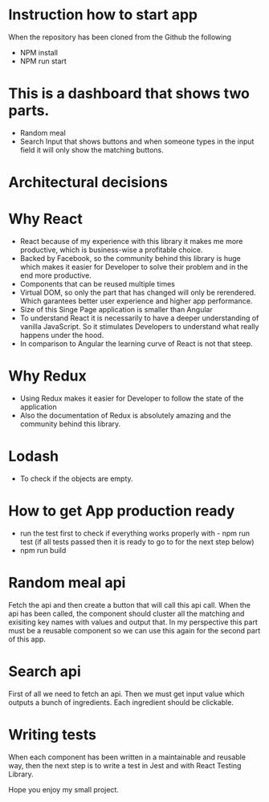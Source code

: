 # Instruction how to start app
When the repository has been cloned from the Github the following

- NPM install
- NPM run start

# This is a dashboard that shows two parts.

- Random meal
- Search Input that shows buttons and when someone types in the input field it will only show the matching buttons.

# Architectural decisions

# Why React

- React because of my experience with this library it makes me more productive, which is business-wise a profitable choice.
- Backed by Facebook, so the community behind this library is huge which makes it easier for Developer to solve their problem and in the end more productive.
- Components that can be reused multiple times
- Virtual DOM, so only the part that has changed will only be rerendered. Which garantees better user experience and higher app performance.
- Size of this Singe Page application is smaller than Angular
- To understand React it is necessarily to have a deeper understanding of vanilla JavaScript. So it stimulates Developers to understand what really happens under the hood.
- In comparison to Angular the learning curve of React is not that steep.

# Why Redux

- Using Redux makes it easier for Developer to follow the state of the application
- Also the documentation of Redux is absolutely amazing and the community behind this library. 

# Lodash

- To check if the objects are empty. 

# How to get App production ready

- run the test first to check if everything works properly with - npm run test (if all tests passed then it is ready to go to for the next step below)
- npm run build

# Random meal api

Fetch the api and then create a button that will call this api call.
When the api has been called, the component should cluster all the matching and exisiting key names with values and output that. In my perspective this part must be a reusable component so we can use this again for the second part of this app.

# Search api
First of all we need to fetch an api.
Then we must get input value which outputs a bunch of ingredients.
Each ingredient should be clickable.

# Writing tests
When each component has been written in a maintainable and reusable way, then the next step is to write a test in Jest and with React Testing Library. 

Hope you enjoy my small project. 

